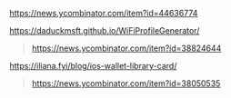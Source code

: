 https://news.ycombinator.com/item?id=44636774

https://daduckmsft.github.io/WiFiProfileGenerator/
> https://news.ycombinator.com/item?id=38824644

https://iliana.fyi/blog/ios-wallet-library-card/
> https://news.ycombinator.com/item?id=38050535